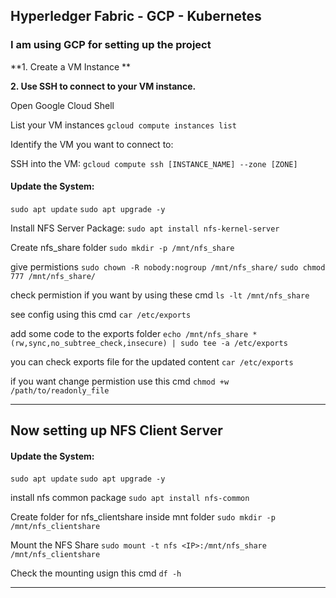 ## Hyperledger Fabric - GCP - Kubernetes

### I am using GCP for setting up the project 

**1. Create a VM Instance **

**2. Use SSH to connect to your VM instance.**

Open Google Cloud Shell 

List your VM instances
`gcloud compute instances list`

Identify the VM you want to connect to:

SSH into the VM:
`gcloud compute ssh [INSTANCE_NAME] --zone [ZONE]`

#### Update the System:
`sudo apt update`
`sudo apt upgrade -y`

Install NFS Server Package:
`sudo apt install nfs-kernel-server`

Create nfs_share folder
`sudo mkdir -p /mnt/nfs_share`

give permistions
`sudo chown -R nobody:nogroup /mnt/nfs_share/`
`sudo chmod 777 /mnt/nfs_share/`

check permistion if you want by using these cmd
`ls -lt /mnt/nfs_share`

see config using this cmd
`car /etc/exports`

add some code to the exports folder
`echo /mnt/nfs_share *(rw,sync,no_subtree_check,insecure) | sudo tee -a /etc/exports`

you can check exports file for the updated content 
`car /etc/exports`

if you want change permistion use this cmd
`chmod +w /path/to/readonly_file`

------------


## Now setting up NFS Client Server

#### Update the System:
`sudo apt update`
`sudo apt upgrade -y`

install nfs common package
`sudo apt install nfs-common`

Create folder for nfs_clientshare inside mnt folder
`sudo mkdir -p /mnt/nfs_clientshare`

Mount the NFS Share
`sudo mount -t nfs <IP>:/mnt/nfs_share /mnt/nfs_clientshare`

Check the mounting usign this cmd
`df -h`


------------










